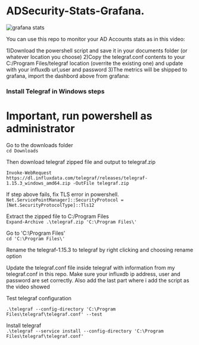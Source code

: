 # ADSecurity-Stats-Grafana.  
![grafana stats](https://github.com/lmakonem/ADSecurity-Stats-Grafana/blob/main/grafana-ad-stats.png)

You can use this repo to monitor your AD Accounts stats as in this video: <url to video>
  
  1)Download the powershell script and save it in your documents folder (or whatever location you choose)
  2)Copy the telegraf.conf contents to your C:/Program Files/telegraf location (overrite the existing one) and update with your influxdb url,user and password
  3)The metrics will be shipped to grafana, import the dashbord above from grafana:

### Install Telegraf in Windows steps

#  Important, run powershell as administrator
Go to the downloads folder  
`cd Downloads`

Then download telegraf zipped file and output to telegraf.zip  

`Invoke-WebRequest https://dl.influxdata.com/telegraf/releases/telegraf-1.15.3_windows_amd64.zip -OutFile telegraf.zip`

If step above fails, fix TLS error in powershell.  
`Net.ServicePointManager]::SecurityProtocol =[Net.SecurityProtocolType]::Tls12`

Extract the zipped file to C:/Program Files  
`Expand-Archive .\telegraf.zip 'C:\Program Files\'`

Go to 'C:\Program Files\'  
`cd 'C:\Program Files\'`

Rename the telegraf-1.15.3 to telegraf by right clicking and choosing rename option

Update the telegraf.conf file inside telegraf with information from my telegraf.conf in this repo. Make sure your influxdb ip address, user and password are set correctly. Also add the last part where i add the script as the video showed

Test telegraf configuration

`.\telegraf --config-directory 'C:\Program Files\telegraf\telegraf.conf' --test`

Install telegraf  
`.\telegraf --service install --config-directory 'C:\Program Files\telegraf\telegraf.conf'`
